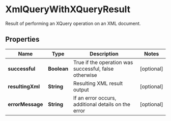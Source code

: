 

# XmlQueryWithXQueryResult

Result of performing an XQuery operation on an XML document.
## Properties

Name | Type | Description | Notes
------------ | ------------- | ------------- | -------------
**successful** | **Boolean** | True if the operation was successful, false otherwise |  [optional]
**resultingXml** | **String** | Resulting XML result output |  [optional]
**errorMessage** | **String** | If an error occurs, additional details on the error |  [optional]



